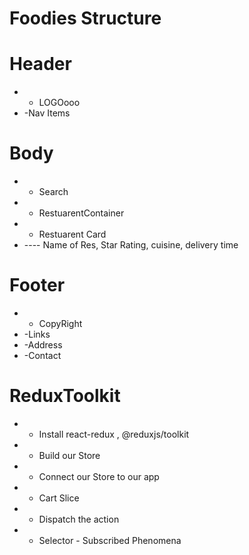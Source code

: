# Foodies Structure

 # Header  
 * - LOGOooo
 * -Nav Items
 
 # Body
 * - Search
 * - RestuarentContainer
 * - Restuarent Card
 *  ---- Name of Res, Star Rating, cuisine, delivery time
 
 # Footer
 * - CopyRight
 * -Links
 * -Address
 * -Contact

 # ReduxToolkit
 * - Install react-redux , @reduxjs/toolkit
 * - Build our Store
 * - Connect our Store to our app
 * - Cart Slice
 * - Dispatch the action
 * - Selector - Subscribed Phenomena

 